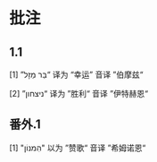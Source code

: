 # 批注

## 1.1

[1] ”בַּר מַזָל“ 译为 “幸运” 音译 ”伯摩兹“

[2] ”ניצחון“ 译为 ”胜利“ 音译 ”伊特赫恩“

## 番外.1

[1] "הִמנוֹן" 以为 ”赞歌“ 音译 ”希姆诺恩“
